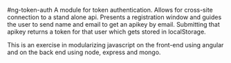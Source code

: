 #ng-token-auth
A module for token authentication. Allows for cross-site connection to a stand alone api. Presents a registration window and guides the user to send name and email to get an apikey by email. Submitting that apikey returns a token for that user  which gets stored in localStorage.

This is an exercise in modularizing javascript on the front-end using angular and on the back end using node, express and mongo. 
 